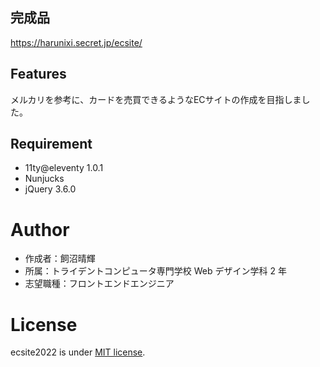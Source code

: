 ## 完成品

https://harunixi.secret.jp/ecsite/

## Features

メルカリを参考に、カードを売買できるようなECサイトの作成を目指しました。

## Requirement

- 11ty@eleventy 1.0.1
- Nunjucks
- jQuery 3.6.0

# Author

- 作成者：飼沼晴輝
- 所属：トライデントコンピュータ専門学校 Web デザイン学科 2 年
- 志望職種：フロントエンドエンジニア

# License

ecsite2022 is under [MIT license](https://en.wikipedia.org/wiki/MIT_License).
